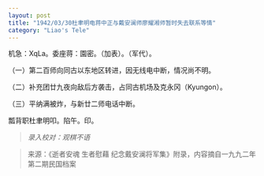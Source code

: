 ```yaml
---
layout: post
title: "1942/03/30杜聿明电蒋中正与戴安澜师廖耀湘师暂时失去联系等情"
category: "Liao's Tele"
---
```

机急：XqLa。委座蒋：園密。（加表）。（军代）。

（一）第二百师向同古以东地区转进，因无线电中断，情况尚不明。

（二）补充团廿九夜向敌后方袭击，占同古机场及克永冈（Kyungon）。

（三）平纳满被炸，与新廿二师电话中断。

瓢背职杜聿明叩。陷午。印。


>*录入校对：观棋不语*

> 来源：《逝者安魂 生者慰藉 纪念戴安澜将军集》附录，内容摘自一九九二年第二期民国档案
